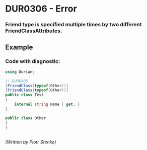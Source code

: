 # DUR0306 - Error
### Friend type is specified multiple times by two different FriendClassAttributes.

## Example

### Code with diagnostic:
```csharp
using Durian;

// DUR0306
[FriendClass(typeof(Other))]
[FriendClass(typeof(Other))]
public class Test
{
	internal string Name { get; }
}

public class Other
{
}

```

##

*\(Written by Piotr Stenke\)*